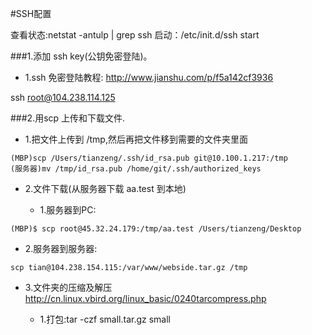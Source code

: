#SSH配置

查看状态:netstat -antulp | grep ssh
启动：/etc/init.d/ssh start 


###1.添加 ssh key(公钥免密登陆)。
* 1.ssh 免密登陆教程: http://www.jianshu.com/p/f5a142cf3936

ssh root@104.238.114.125



###2.用scp 上传和下载文件.
* 1.把文件上传到 /tmp,然后再把文件移到需要的文件夹里面
```
(MBP)scp /Users/tianzeng/.ssh/id_rsa.pub git@10.100.1.217:/tmp
(服务器)mv /tmp/id_rsa.pub /home/git/.ssh/authorized_keys
```

* 2.文件下载(从服务器下载 aa.test 到本地)

    * 1.服务器到PC:
```
(MBP)$ scp root@45.32.24.179:/tmp/aa.test /Users/tianzeng/Desktop
```

 * 2.服务器到服务器:
```
scp tian@104.238.154.115:/var/www/webside.tar.gz /tmp
```

* 3.文件夹的压缩及解压
http://cn.linux.vbird.org/linux_basic/0240tarcompress.php

    * 1.打包:tar -czf small.tar.gz small






